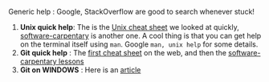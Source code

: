Generic help : Google, StackOverflow are good to search whenever stuck!
1. __Unix quick help__: The is the [Unix cheat sheet](http://cheatsheetworld.com/programming/unix-linux-cheat-sheet/) we looked at quickly, [software-carpentary](http://swcarpentry.github.io/shell-novice/reference/) is another one. A cool thing is that you can get help on the terminal itself using `man`. Google `man, unix help` for some details.
2. __Git quick help__ : The [first cheat sheet](https://www.git-tower.com/blog/git-cheat-sheet/) on the web, and then the [software-carpentary lessons](https://swcarpentry.github.io/git-novice/) 
3. __Git on WINDOWS__ : Here is an [article](http://www.zdnet.com/article/ubuntu-and-bash-arrive-on-windows-10/)
